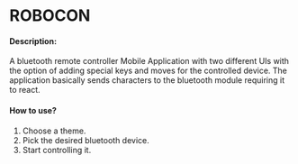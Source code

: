 # ROBOCON
#### Description:
A bluetooth remote controller Mobile Application with two different UIs with the option of adding special keys and moves for the controlled device. The application basically sends characters to the bluetooth module requiring it to react.
#### How to use?
1) Choose a theme.
2) Pick the desired bluetooth device.
3) Start controlling it.
